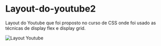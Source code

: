 ﻿# Layout-do-youtube2
 Layout do Youtube que foi proposto no curso de CSS onde foi usado as técnicas de display flex e display grid. 

![Layout Youtube](https://github.com/Priscilagit/Layout-do-youtube2/assets/108772120/2d7670b8-e2db-4a90-8a28-4e026d69cb9f)
